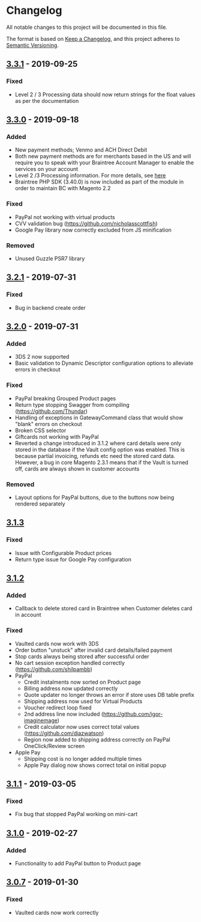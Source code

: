 # Changelog
All notable changes to this project will be documented in this file.

The format is based on [Keep a Changelog](https://keepachangelog.com/en/1.0.0/),
and this project adheres to [Semantic Versioning](https://semver.org/spec/v2.0.0.html).

## [3.3.1] - 2019-09-25
### Fixed
- Level 2 / 3 Processing data should now return strings for the float values as per the documentation

## [3.3.0] - 2019-09-18
### Added
- New payment methods; Venmo and ACH Direct Debit
- Both new payment methods are for merchants based in the US and will require you to speak with your Braintree Account 
Manager to enable the services on your account
- Level 2 /3 Processing information. For more details, see [here](https://developers.braintreepayments.com/reference/general/level-2-and-3-processing/overview)
- Braintree PHP SDK (3.40.0) is now included as part of the module in order to maintain BC with Magento 2.2

### Fixed
- PayPal not working with virtual products
- CVV validation bug (https://github.com/nicholasscottfish)
- Google Pay library now correctly excluded from JS minification

### Removed
- Unused Guzzle PSR7 library

## [3.2.1] - 2019-07-31
### Fixed
- Bug in backend create order

## [3.2.0] - 2019-07-31
### Added
- 3DS 2 now supported
- Basic validation to Dynamic Descriptor configuration options to alleviate errors in checkout

### Fixed
- PayPal breaking Grouped Product pages
- Return type stopping Swagger from compiling (https://github.com/Thundar)
- Handling of exceptions in GatewayCommand class that would show "blank" errors on checkout
- Broken CSS selector
- Giftcards not working with PayPal
- Reverted a change introduced in 3.1.2 where card details were only stored in the database if 
the Vault config option was enabled. This is because partial invoicing, refunds etc need the stored card data. However,
a bug in core Magento 2.3.1 means that if the Vault is turned off, cards are always shown in customer accounts

### Removed
- Layout options for PayPal buttons, due to the buttons now being rendered separately

## [3.1.3]
### Fixed
- Issue with Configurable Product prices
- Return type issue for Google Pay configuration

## [3.1.2]
### Added
- Callback to delete stored card in Braintree when Customer deletes card in account

### Fixed
- Vaulted cards now work with 3DS
- Order button "unstuck" after invalid card details/failed payment
- Stop cards always being stored after successful order
- No cart session exception handled correctly (https://github.com/shilpambb)
- PayPal
  - Credit instalments now sorted on Product page
  - Billing address now updated correctly
  - Quote updater no longer throws an error if store uses DB table prefix
  - Shipping address now used for Virtual Products
  - Voucher redirect loop fixed
  - 2nd address line now included (https://github.com/igor-imaginemage)
  - Credit calculator now uses correct total values (https://github.com/diazwatson)
  - Region now added to shipping address correctly on PayPal OneClick/Review screen
- Apple Pay
  - Shipping cost is no longer added multiple times
  - Apple Pay dialog now shows correct total on initial popup

## [3.1.1] - 2019-03-05
### Fixed
- Fix bug that stopped PayPal working on mini-cart

## [3.1.0] - 2019-02-27
### Added
- Functionality to add PayPal button to Product page

## [3.0.7] - 2019-01-30
### Fixed
- Vaulted cards now work correctly

[3.3.1]: https://github.com/genecommerce/module-braintree-magento2/compare/3.3.0...3.3.1
[3.3.0]: https://github.com/genecommerce/module-braintree-magento2/compare/3.2.1...3.3.0
[3.2.1]: https://github.com/genecommerce/module-braintree-magento2/compare/3.2.0...3.2.1
[3.2.0]: https://github.com/genecommerce/module-braintree-magento2/compare/3.1.3...3.2.0
[3.1.3]: https://github.com/genecommerce/module-braintree-magento2/compare/3.1.2...3.1.3
[3.1.2]: https://github.com/genecommerce/module-braintree-magento2/compare/3.1.1...3.1.2
[3.1.1]: https://github.com/genecommerce/module-braintree-magento2/compare/3.1.0...3.1.1
[3.1.0]: https://github.com/genecommerce/module-braintree-magento2/compare/3.0.7...3.1.0
[3.0.7]: https://github.com/genecommerce/module-braintree-magento2/compare/3.0.6...3.0.7

